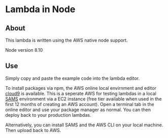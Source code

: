 # Lambda in Node

## About

This lambda is written using the AWS native node support. 

Node version 8.10

## Use

Simply copy and paste the example code into the lambda editor.

To install packages via npm, the AWS online local envirnment and editor [cloud9](https://aws.amazon.com/cloud9) is available. This is a seperate AWS for testing lambdas in a local [SAMS](https://github.com/awslabs/serverless-application-model) environment via a EC2 instance (free tier available when used in the first 12 months of creating an AWS account). Open a terminal tab in the online editor and use your package manager as normal. You can then deploy back to your production lambdas.

Alternatively, you can install SAMS and the AWS CLI on your local machine. Then upload back to AWS.